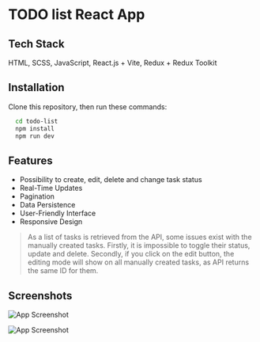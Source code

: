 
# TODO list React App

## Tech Stack

HTML, SCSS, JavaScript, React.js + Vite, Redux + Redux Toolkit



## Installation

Clone this repository, then run these commands:

```bash
  cd todo-list
  npm install
  npm run dev
```
    
## Features

- Possibility to create, edit, delete and change task status
- Real-Time Updates
- Pagination
- Data Persistence
- User-Friendly Interface
- Responsive Design

> As a list of tasks is retrieved from the API, some issues exist with the manually created tasks. Firstly, it is impossible to toggle their status, update and delete. Secondly, if you click on the edit button, the editing mode will show on all manually created tasks, as API returns the same ID for them.


## Screenshots

![App Screenshot](https://i.gyazo.com/f9bec39dc18ef68f281b588bdfadb455.png)

![App Screenshot](https://i.gyazo.com/35ff2cd7a71a518fa0151bb3ee0c0d1c.png)

